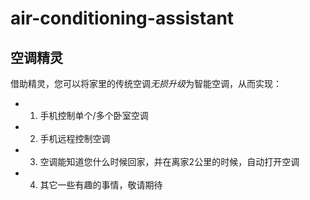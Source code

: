 # air-conditioning-assistant

## 空调精灵
借助精灵，您可以将家里的传统空调*无损升级*为智能空调，从而实现：<br>
- 1. 手机控制单个/多个卧室空调
- 2. 手机远程控制空调
- 3. 空调能知道您什么时候回家，并在离家2公里的时候，自动打开空调
- 4. 其它一些有趣的事情，敬请期待
